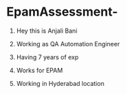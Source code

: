 # EpamAssessment-

1. Hey this is Anjali Bani

2. Working as QA Automation Engineer

3. Having 7 years of exp

4. Works for EPAM

3. Working in Hyderabad location
